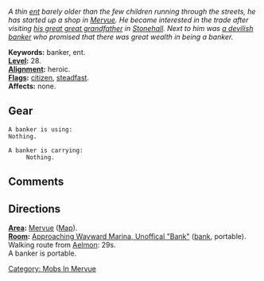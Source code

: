 *A thin [ent](Ents.md "wikilink") barely older than the few children
running through the streets, he has started up a shop in
[Mervue](:Category:_Mervue.md "wikilink"). He became interested in the
trade after visiting [his great great
grandfather](Edmuntrillion.md "wikilink") in
[Stonehall](:Category:_Stonehall.md "wikilink"). Next to him was [a
devilish banker](Kir'tal.md "wikilink") who promised that there was
great wealth in being a banker.*

**Keywords:** banker, ent.  
**[Level](Level.md "wikilink"):** 28.  
**[Alignment](Alignment.md "wikilink"):** heroic.  
**[Flags](:Category:_Mob_Types.md "wikilink"):**
[citizen](Citizen_Mobs.md "wikilink"),
[steadfast](Sentinel_Mobs.md "wikilink").  
**Affects:** none.  

## Gear

`A banker is using:`  
`Nothing.`

`A banker is carrying:`  
`     Nothing.`

## Comments

## Directions

**[Area](:Category:_Areas.md "wikilink"):**
[Mervue](:Category:_Mervue.md "wikilink")
([Map](Mervue_Map.md "wikilink")).  
**[Room](:Category:_Rooms.md "wikilink"):** [Approaching Wayward Marina,
Unoffical
"Bank"](Approaching_Wayward_Marina,_Unofficial_"Bank".md "wikilink")
([bank](:Category:_Banks.md "wikilink"), portable).  
Walking route from [Aelmon](Aelmon.md "wikilink"): 29s.  
A banker is portable.  

[Category: Mobs In Mervue](Category:_Mobs_In_Mervue "wikilink")
